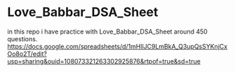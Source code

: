 # Love_Babbar_DSA_Sheet
in this repo i have practice with Love_Babbar_DSA_Sheet around 450 questions.
https://docs.google.com/spreadsheets/d/1mHllJC9LmBkA_Q3upQsSYKnjCxOo8o2T/edit?usp=sharing&ouid=108073321263302925876&rtpof=true&sd=true

